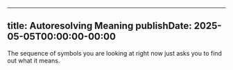 
---
title: Autoresolving Meaning
publishDate: 2025-05-05T00:00:00-00:00
---

 The sequence of symbols you are looking at right now just asks you to find out what it means.
